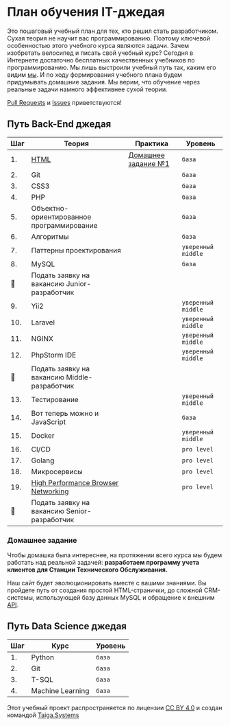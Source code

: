 # План обучения IT-джедая

Это пошаговый учебный план для тех, кто решил стать разработчиком. Сухая теория не научит вас программированию. Поэтому ключевой особенностью этого учебного курса являются задачи. Зачем изобретать велосипед и писать свой учебный курс? Сегодня в Интернете достаточно бесплатных качественных учебников по программированию. Мы лишь выстроили учебный путь так, каким его видим [мы](http://taiga.systems/). И по ходу формирования учебного плана будем придумывать домашние задания. Мы верим, что обучение через реальные задачи намного эффективнее сухой теории.  

[Pull Requests](https://github.com/taigasys/school/pulls) и [Issues](https://github.com/taigasys/school/issues) приветствуются! 



## Путь Back-End джедая
| Шаг| Теория | Практика |Уровень |
|--- |---  |--- |--- |
| 1. | [HTML](steps/1_html.md) | [Домашнее задание №1](/steps/1_html_hw.md) | `база` |
| 2. | Git  |                                     | `база` |
| 3. | CSS3   |                                   | `база` |
| 4. | PHP   |                                    | `база` |
| 5. | Объектно-ориентированное программирование | | `база` |
| 6. | Алгоритмы |                                | `база` |
| 7. | Паттерны проектирования |                  | `уверенный middle` |
| 8. | MySQL |                                    | `база` |
| :bug: | Подать заявку на вакансию Junior-разработчик | | |
| 9. | Yii2 |                                     | `уверенный middle` |
| 10. | Laravel |                                  | `уверенный middle` |
| 11.| NGINX |                                    | `уверенный middle` |
| 12.| PhpStorm IDE |                             | `уверенный middle` |
| :robot:| Подать заявку на вакансию Middle-разработчик |        |  |
| 13.| Тестирование |                             | `уверенный middle` |
| 14.| Вот теперь можно и JavaScript |          | `база` |
| 15.| Docker |                                   | `уверенный middle` |
| 16.| CI/CD |                                    | `pro level` |
| 17.| Golang |                                   | `pro level` |
| 18.| Микросервисы  |                            | `pro level` |
| 19. | [High Performance Browser Networking](https://hpbn.co/) | | `pro level` |
| :rocket: | Подать заявку на вакансию Senior-разработчик |        |  |

### Домашнее задание
Чтобы домашка была интереснее, на протяжении всего курса мы будем работать над реальной задачей: **разработаем программу учета клиентов для Станции Технического Обслуживания.**  

Наш сайт будет эволюционировать вместе с вашими знаниями. Вы пройдете путь от создания простой HTML-странички, до сложной CRM-системы, использующей базу данных MySQL и обращение к внешним [API](https://ru.wikipedia.org/wiki/API).
  
  
    
      

## Путь Data Science джедая
| Шаг| Курс             |Уровень |
|--- |---               |---     |
| 1. | Python           | `база`|
| 2. | Git              | `база`|
| 3. | T-SQL            | `база`|
| 4. | Machine Learning | `база`|
  
  
  
  
 Этот учебный проект распространяется по лицензии [CC BY 4.0](https://creativecommons.org/licenses/by/4.0/deed.ru) и создан командой [Taiga.Systems](http://taiga.systems/)